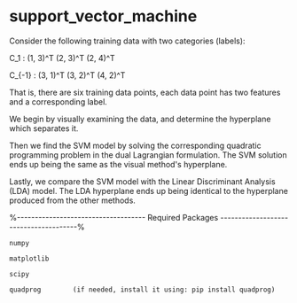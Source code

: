 # support_vector_machine

Consider the following training data with two categories (labels):

C_1 : 	(1, 3)^T 	(2, 3)^T		(2, 4)^T

C_{-1} :	(3, 1)^T 	(3, 2)^T 	(4, 2)^T

That is, there are six training data points, each data point has two features and a corresponding
label.

We begin by visually examining the data, and determine the hyperplane which separates it. 

Then we find the SVM model by solving the corresponding quadratic programming problem in the dual Lagrangian formulation. The SVM solution ends up being the same as the visual method's hyperplane. 

Lastly, we compare the SVM model with the Linear Discriminant Analysis (LDA) model. The LDA hyperplane ends up being identical to the hyperplane produced from the other methods. 

%------------------------------------ Required Packages --------------------------------------%

	numpy
	
	matplotlib
	
	scipy
	
	quadprog 		(if needed, install it using: pip install quadprog)

